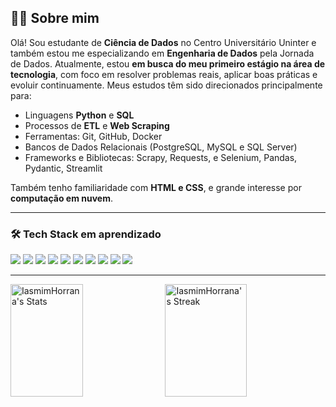 ## 👩‍💻 Sobre mim

Olá! Sou estudante de **Ciência de Dados** no Centro Universitário Uninter e também estou me especializando em **Engenharia de Dados** pela Jornada de Dados. Atualmente, estou **em busca do meu primeiro estágio na área de tecnologia**, com foco em resolver problemas reais, aplicar boas práticas e evoluir continuamente. Meus estudos têm sido direcionados principalmente para:

- Linguagens **Python** e **SQL**
- Processos de **ETL** e **Web Scraping**
- Ferramentas: Git, GitHub, Docker
- Bancos de Dados Relacionais (PostgreSQL, MySQL e SQL Server)
- Frameworks e Bibliotecas: Scrapy, Requests, e Selenium, Pandas, Pydantic, Streamlit

Também tenho familiaridade com **HTML e CSS**, e grande interesse por **computação em nuvem**.

---

### 🛠️ Tech Stack em aprendizado

<p align="left">
  <img src="https://img.shields.io/badge/Python-3776AB?style=for-the-badge&logo=python&logoColor=white" />
  <img src="https://img.shields.io/badge/Scrapy-85EA2D?style=for-the-badge&logo=scrapy&logoColor=black" />
  <img src="https://img.shields.io/badge/Selenium-43B02A?style=for-the-badge&logo=selenium&logoColor=white" />
  <img src="https://img.shields.io/badge/Requests-20232A?style=for-the-badge&logo=python&logoColor=white" />
  <img src="https://img.shields.io/badge/PostgreSQL-316192?style=for-the-badge&logo=postgresql&logoColor=white" />
  <img src="https://img.shields.io/badge/MySQL-4479A1?style=for-the-badge&logo=mysql&logoColor=white" />
  <img src="https://img.shields.io/badge/Docker-0db7ed?style=for-the-badge&logo=docker&logoColor=white" />
  <img src="https://img.shields.io/badge/Git-F05032?style=for-the-badge&logo=git&logoColor=white" />
  <img src="https://img.shields.io/badge/HTML5-E34F26?style=for-the-badge&logo=html5&logoColor=white" />
  <img src="https://img.shields.io/badge/CSS3-1572B6?style=for-the-badge&logo=css3&logoColor=white" />
</p>

---

<div style="display:flex; justify-content:space-between;">
  <img width="48%" height="180px" src="https://github-readme-stats.vercel.app/api?username=IasmimHorrana&theme=nord&show_icons=true&hide_border=false&count_private=true" alt="IasmimHorrana's Stats" />
  <img width="50.9%" height="180px" src="https://github-readme-streak-stats.herokuapp.com/?user=IasmimHorrana&theme=nord&hide_border=false" alt="IasmimHorrana's Streak" />
</div>








